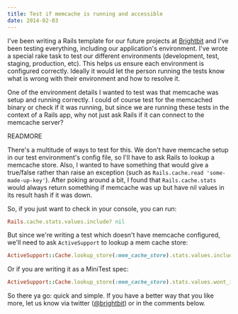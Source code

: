 ```yaml
---
title: Test if memcache is running and accessible
date: 2014-02-03
---
```


I've been writing a Rails template for our future projects at [Brightbit](http://brightbit.com) and I've been testing everything, including our application's environment. I've wrote a special rake task to test our different environments (development, test, staging, production, etc). This helps us ensure each environment is configured correctly. Ideally it would let the person running the tests know what is wrong with their environment and how to resolve it.

One of the environment details I wanted to test was that memcache was setup and running correctly. I could of course test for the memcached binary or check if it was running, but since we are running these tests in the context of a Rails app, why not just ask Rails if it can connect to the memcache server?

READMORE

There's a multitude of ways to test for this. We don't have memcache setup in our test environment's config file, so I'll have to ask Rails to lookup a memcache store.  Also, I wanted to have something that would give a true/false rather than raise an exception (such as `Rails.cache.read 'some-made-up-key'`). After poking around a bit, I found that `Rails.cache.stats` would always return something if memcache was up but have nil values in its result hash if it was down.

So, if you just want to check in your console, you can run:

```ruby
Rails.cache.stats.values.include? nil
```

But since we're writing a test which doesn't have memcache configured, we'll need to ask `ActiveSupport` to lookup a mem cache store:

```ruby
ActiveSupport::Cache.lookup_store(:mem_cache_store).stats.values.include? nil
```

Or if you are writing it as a MiniTest spec:

```ruby
ActiveSupport::Cache.lookup_store(:mem_cache_store).stats.values.wont_include nil
```

So there ya go: quick and simple. If you have a better way that you like more, let us know via twitter ([@brightbit](https://twitter.com/brightbit)) or in the comments below.
